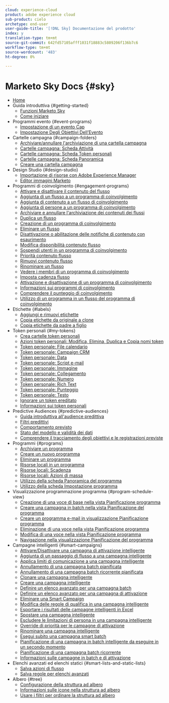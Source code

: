 ```yaml
---
cloud: experience-cloud
product: adobe experience cloud
sub-product: cielo
archetype: end-user
user-guide-title: '[!DNL Sky] Documentazione del prodotto'
index: y
translation-type: tm+mt
source-git-commit: 642fd57105afff1031f18883c5809206f136b7c6
workflow-type: tm+mt
source-wordcount: '483'
ht-degree: 0%

---
```



# Marketo Sky Docs {#sky}

+ [Home](home.md)
+ Guida introduttiva {#getting-started}
   + [Funzioni Marketo Sky](marketo-sky-features.md)
   + [Come iniziare](how-to-enable-roles-for-marketo-sky.md)
+ Programmi evento {#event-programs}
   + [Impostazione di un evento Cap](setting-an-event-cap.md)
   + [Impostazione Degli Obiettivi Dell’Evento](setting-event-goals.md)
+ Cartelle campagna {#campaign-folders}
   + [Archiviare/annullare l&#39;archiviazione di una cartella campagna](archive-unarchive-a-campaign-folder.md)
   + [Cartelle campagna: Scheda Attività](campaign-folder-activities-tab.md)
   + [Cartelle campagna: Scheda Token personali](campaign-folder-my-tokens-tab.md)
   + [Cartelle campagna: Scheda Panoramica](campaign-folder-overview-tab.md)
   + [Creare una cartella campagna](create-a-campaign-folder.md)
+ Design Studio {#design-studio}
   + [Importazione di risorse con Adobe Experience Manager](importing-assets-with-adobe-experience-manager.md)
   + [Editor immagini Marketo](marketo-image-editor.md)
+ Programmi di coinvolgimento {#engagement-programs}
   + [Attivare e disattivare il contenuto del flusso](activate-and-deactivate-stream-content.md)
   + [Aggiunta di un flusso a un programma di coinvolgimento](add-a-stream-to-an-engagement-program.md)
   + [Aggiunta di contenuto a un flusso di coinvolgimento](add-content-to-an-engagement-stream.md)
   + [Aggiunta di persone a un programma di coinvolgimento](add-people-to-an-engagement-program.md)
   + [Archiviare e annullare l&#39;archiviazione dei contenuti dei flussi](archive-and-unarchive-stream-content.md)
   + [Duplica un flusso](clone-a-stream.md)
   + [Creazione di un programma di coinvolgimento](create-an-engagement-program.md)
   + [Eliminare un flusso](delete-a-stream.md)
   + [Disattivazione o abilitazione delle notifiche di contenuto con esaurimento](disable-or-enable-exhausted-content-notifications.md)
   + [Modifica disponibilità contenuto flusso](edit-availability-of-stream-content.md)
   + [Sospendi utenti in un programma di coinvolgimento](pause-people-in-an-engagement-program.md)
   + [Priorità contenuto flusso](prioritize-stream-content.md)
   + [Rimuovi contenuto flusso](remove-stream-content.md)
   + [Rinominare un flusso](rename-a-stream.md)
   + [Vedere i membri di un programma di coinvolgimento](see-members-of-an-engagement-program.md)
   + [Imposta cadenza flusso](set-stream-cadence.md)
   + [Attivazione e disattivazione di un programma di coinvolgimento](turn-an-engagement-program-on-and-off.md)
   + [Informazioni sui programmi di coinvolgimento](understanding-engagement-programs.md)
   + [Comprendere il punteggio di coinvolgimento](understanding-the-engagement-score.md)
   + [Utilizzo di un programma in un flusso del programma di coinvolgimento](using-a-program-in-an-engagement-program-stream.md)
+ Etichette {#labels}
   + [Aggiungi e rimuovi etichette](add-and-remove-labels.md)
   + [Copia etichette da originale a clone](copy-labels-from-original-to-clone.md)
   + [Copia etichette da padre a figlio](copy-labels-from-parent-to-child.md)
+ Token personali {#my-tokens}
   + [Crea cartelle token personali](create-my-token-folders.md)
   + [Azioni token personali: Modifica, Elimina, Duplica e Copia nomi token](my-token-actions-edit-delete-clone-and-copy-token-names.md)
   + [Token personale: File calendario](my-token-calendar-file.md)
   + [Token personale: Campaign CRM](my-token-crm-campaign.md)
   + [Token personale: Data](my-token-date.md)
   + [Token personale: Script e-mail](my-token-email-script.md)
   + [Token personale: Immagine](my-token-image.md)
   + [Token personale: Collegamento](my-token-link.md)
   + [Token personale: Numero](my-token-number.md)
   + [Token personale: Rich Text](my-token-rich-text.md)
   + [Token personale: Punteggio](my-token-score.md)
   + [Token personale: Testo](my-token-text.md)
   + [Ignorare un token ereditato](override-an-inherited-my-token.md)
   + [Informazioni sui token personali](understanding-my-tokens.md)
+ Predictive Audiences {#predictive-audiences}
   + [Guida introduttiva all&#39;audience predittiva](getting-started-with-predictive-audiences.md)
   + [Filtri predittivi](predictive-filters.md)
   + [Comportamento previsto](expected-behavior.md)
   + [Stato del modello e validità dei dati](model-health-and-data-validity.md)
   + [Comprendere il tracciamento degli obiettivi e le registrazioni previste](understanding-goal-tracking-and-projected-registrations.md)
+ Programmi {#programs}
   + [Archiviare un programma](archive-a-program.md)
   + [Creare un nuovo programma](create-a-new-program.md)
   + [Eliminare un programma](delete-a-program.md)
   + [Risorse locali in un programma](local-assets-in-a-program.md)
   + [Risorse locali: Scadenza](local-assets-expiration.md)
   + [Risorse locali: Azioni di massa](local-assets-mass-actions.md)
   + [Utilizzo della scheda Panoramica del programma](using-the-program-overview-tab.md)
   + [Utilizzo della scheda Impostazione programma](using-the-program-setup-tab.md)
+ Visualizzazione programmazione programma {#program-schedule-view}
   + [Creazione di una voce di base nella vista Pianificazione programma](create-a-basic-entry-in-program-schedule-view.md)
   + [Creare una campagna in batch nella vista Pianificazione del programma](create-a-batch-smart-campaign-in-program-schedule-view.md)
   + [Creare un programma e-mail in visualizzazione Pianificazione programma](create-an-email-program-in-program-schedule-view.md)
   + [Eliminazione di una voce nella vista Pianificazione programma](delete-an-entry-in-program-schedule-view.md)
   + [Modifica di una voce nella vista Pianificazione programma](edit-an-entry-in-program-schedule-view.md)
   + [Navigazione nella visualizzazione Pianificazione del programma](navigating-program-schedule-view.md)
+ Campagne intelligenti {#smart-campaigns}
   + [Attivare/Disattivare una campagna di attivazione intelligente](activate-deactivate-a-trigger-smart-campaign.md)
   + [Aggiunta di un passaggio di flusso a una campagna intelligente](add-a-flow-step-to-a-smart-campaign.md)
   + [Applica limiti di comunicazione a una campagna intelligente](apply-communication-limits-to-a-smart-campaign.md)
   + [Annullamento di una campagna batch pianificata](cancel-a-scheduled-batch-campaign-run.md)
   + [Annullamento di una campagna batch ricorrente pianificata](cancel-a-scheduled-recurring-batch-campaign-run.md)
   + [Clonare una campagna intelligente](clone-a-smart-campaign.md)
   + [Creare una campagna intelligente](create-a-smart-campaign.md)
   + [Definire un elenco avanzato per una campagna batch](define-a-smart-list-for-a-batch-campaign.md)
   + [Definire un elenco avanzato per una campagna di attivazione](define-a-smart-list-for-a-trigger-campaign.md)
   + [Eliminare una Smart Campaign](delete-a-smart-campaign.md)
   + [Modifica delle regole di qualifica in una campagna intelligente](edit-qualification-rules-in-a-smart-campaign.md)
   + [Esportare i risultati delle campagne intelligenti in Excel](export-smart-campaign-results-to-excel.md)
   + [Spostare una campagna intelligente](move-a-smart-campaign.md)
   + [Escludere le limitazioni di persona in una campagna intelligente](override-person-restrictions-in-a-smart-campaign.md)
   + [Override di priorità per le campagne di attivazione](priority-override-for-trigger-campaigns.md)
   + [Rinominare una campagna intelligente](rename-a-smart-campaign.md)
   + [Esegui subito una campagna smart batch](run-a-batch-smart-campaign-now.md)
   + [Pianificazione di una campagna in batch intelligente da eseguire in un secondo momento](schedule-a-batch-smart-campaign-to-run-later.md)
   + [Pianificazione di una campagna batch ricorrente](schedule-a-recurring-batch-campaign.md)
   + [Informazioni sulle campagne in batch e di attivazione](understanding-batch-and-trigger-smart-campaigns.md)
+ Elenchi avanzati ed elenchi statici {#smart-lists-and-static-lists}
   + [Salva azioni di flusso](save-flow-actions.md)
   + [Salva regole per elenchi avanzati](save-smart-list-rules.md)
+ Albero {#tree}
   + [Configurazione della struttura ad albero](configuring-the-tree.md)
   + [Informazioni sulle icone nella struttura ad albero](understanding-icons-in-the-tree.md)
   + [Usare i filtri per ordinare la struttura ad albero](use-filters-to-sort-the-tree.md)

